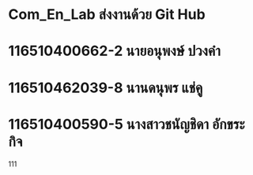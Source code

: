 # Com_En_Lab ส่งงานด้วย Git Hub
# 116510400662-2 นายอนุพงษ์ ปวงคำ
# 116510462039-8 นานดนุพร แช่คู
# 116510400590-5 นางสาวชนัญชิดา อักขระกิจ
111